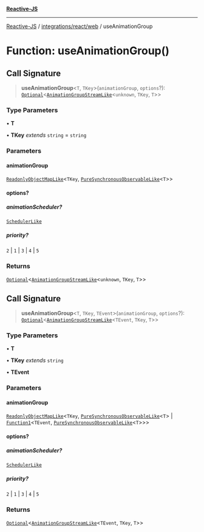 [**Reactive-JS**](../../../../README.md)

***

[Reactive-JS](../../../../README.md) / [integrations/react/web](../README.md) / useAnimationGroup

# Function: useAnimationGroup()

## Call Signature

> **useAnimationGroup**\<`T`, `TKey`\>(`animationGroup`, `options`?): [`Optional`](../../../../functions/type-aliases/Optional.md)\<[`AnimationGroupStreamLike`](../../../../computations/interfaces/AnimationGroupStreamLike.md)\<`unknown`, `TKey`, `T`\>\>

### Type Parameters

• **T**

• **TKey** *extends* `string` = `string`

### Parameters

#### animationGroup

[`ReadonlyObjectMapLike`](../../../../collections/type-aliases/ReadonlyObjectMapLike.md)\<`TKey`, [`PureSynchronousObservableLike`](../../../../computations/interfaces/PureSynchronousObservableLike.md)\<`T`\>\>

#### options?

##### animationScheduler?

[`SchedulerLike`](../../../../utils/interfaces/SchedulerLike.md)

##### priority?

`2` \| `1` \| `3` \| `4` \| `5`

### Returns

[`Optional`](../../../../functions/type-aliases/Optional.md)\<[`AnimationGroupStreamLike`](../../../../computations/interfaces/AnimationGroupStreamLike.md)\<`unknown`, `TKey`, `T`\>\>

## Call Signature

> **useAnimationGroup**\<`T`, `TKey`, `TEvent`\>(`animationGroup`, `options`?): [`Optional`](../../../../functions/type-aliases/Optional.md)\<[`AnimationGroupStreamLike`](../../../../computations/interfaces/AnimationGroupStreamLike.md)\<`TEvent`, `TKey`, `T`\>\>

### Type Parameters

• **T**

• **TKey** *extends* `string`

• **TEvent**

### Parameters

#### animationGroup

[`ReadonlyObjectMapLike`](../../../../collections/type-aliases/ReadonlyObjectMapLike.md)\<`TKey`, [`PureSynchronousObservableLike`](../../../../computations/interfaces/PureSynchronousObservableLike.md)\<`T`\> \| [`Function1`](../../../../functions/type-aliases/Function1.md)\<`TEvent`, [`PureSynchronousObservableLike`](../../../../computations/interfaces/PureSynchronousObservableLike.md)\<`T`\>\>\>

#### options?

##### animationScheduler?

[`SchedulerLike`](../../../../utils/interfaces/SchedulerLike.md)

##### priority?

`2` \| `1` \| `3` \| `4` \| `5`

### Returns

[`Optional`](../../../../functions/type-aliases/Optional.md)\<[`AnimationGroupStreamLike`](../../../../computations/interfaces/AnimationGroupStreamLike.md)\<`TEvent`, `TKey`, `T`\>\>
